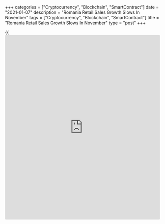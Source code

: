 +++
categories = ["Cryptocurrency", "Blockchain", "SmartContract"]
date = "2021-01-07"
description = "Romania Retail Sales Growth Slows In November"
tags = ["Cryptocurrency", "Blockchain", "SmartContract"]
title = "Romania Retail Sales Growth Slows In November"
type = "post"
+++

{{<iframe id="large-banner" src="https://www.bounty.group/#slide=4.0" width="100%" height="600" scrolling="no" style="border: 0px solid rgb(216, 221, 230); border-radius: 3px;">}}

Romania retail sales grew at a softer pace in November, figures from the
National Institute of Statistics showed on Thursday.

Retail sales grew by a working-day adjusted 5.1 percent year-on-year in
November, after a 5.4 percent increase in October.

Sale of non-food products rose 10.7 percent yearly in November and those
of food, beverages and tobacco increased 4.6 percent

Meanwhile, sales of motor fuels in specialized stores decreased 4.7
percent.

On a month-on-month basis, retail sales rose 0.7 percent in November,
after a 1.5 percent increase in the preceding month.

On an unadjusted basis, retail sales grew 3.3 percent annually in
November and rose 1.4 percent from the prior month.

For comments and feedback [contact](https://www.playgroundfx.com/contact/): editorial@rtt[news](https://www.letsplayfx.com/blog/forex-news-website/).com

[Economic News][1]

 **What parts of the world are seeing the best (and worst) economic
performances lately? Click[here][2] to check out our [Econ Scorecard][2]
and find out! See up-to-the-moment [ranking](https://www.playgroundfx.com/blog/crypto-exchange-ranking/)s for the best and worst
performers in [GDP][3], [unemployment rate][4], [inflation][2] and much
more.**

   1. www.rtt[news](https://www.letsplayfx.com/blog/forex-news-website/).com/Content/EconomicNews.aspx
   2. www.rtt[news](https://www.letsplayfx.com/blog/forex-news-website/).com/economic-scorecard/world-rank/CPI/highest-performance.aspx
   3. www.rtt[news](https://www.letsplayfx.com/blog/forex-news-website/).com/economic-scorecard/world-rank/GDP/highest-performance.aspx
   4. www.rtt[news](https://www.letsplayfx.com/blog/forex-news-website/).com/economic-scorecard/world-rank/unemployment-rate/lowest-performance.aspx